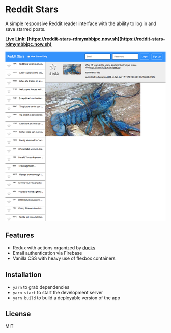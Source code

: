 # Reddit Stars

A simple responsive Reddit reader interface with the ability to log in and save starred posts.

**Live Link: [https://reddit-stars-rdmymbbjpc.now.sh](https://reddit-stars-rdmymbbjpc.now.sh)**

![](https://github.com/danyim/reddit-stars/raw/master/public/screenshot.png)

## Features
- Redux with actions organized by [ducks](https://github.com/erikras/ducks-modular-redux)
- Email authentication via Firebase
- Vanilla CSS with heavy use of flexbox containers

## Installation
- `yarn` to grab dependencies
- `yarn start` to start the development server
- `yarn build` to build a deployable version of the app

## License
MIT
